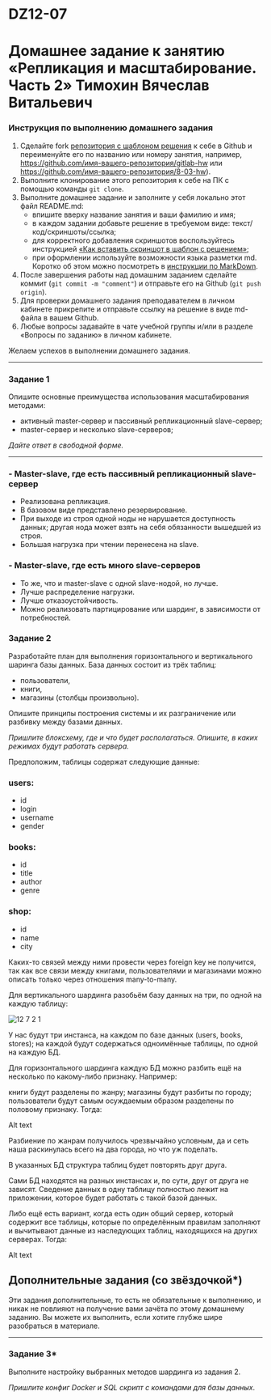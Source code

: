 # DZ12-07
# Домашнее задание к занятию «Репликация и масштабирование. Часть 2» Тимохин Вячеслав Витальевич

### Инструкция по выполнению домашнего задания

1. Сделайте fork [репозитория c шаблоном решения](https://github.com/netology-code/sys-pattern-homework) к себе в Github и переименуйте его по названию или номеру занятия, например, https://github.com/имя-вашего-репозитория/gitlab-hw или https://github.com/имя-вашего-репозитория/8-03-hw).
2. Выполните клонирование этого репозитория к себе на ПК с помощью команды `git clone`.
3. Выполните домашнее задание и заполните у себя локально этот файл README.md:
   - впишите вверху название занятия и ваши фамилию и имя;
   - в каждом задании добавьте решение в требуемом виде: текст/код/скриншоты/ссылка;
   - для корректного добавления скриншотов воспользуйтесь инструкцией [«Как вставить скриншот в шаблон с решением»](https://github.com/netology-code/sys-pattern-homework/blob/main/screen-instruction.md);
   - при оформлении используйте возможности языка разметки md. Коротко об этом можно посмотреть в [инструкции по MarkDown](https://github.com/netology-code/sys-pattern-homework/blob/main/md-instruction.md).
4. После завершения работы над домашним заданием сделайте коммит (`git commit -m "comment"`) и отправьте его на Github (`git push origin`).
5. Для проверки домашнего задания преподавателем в личном кабинете прикрепите и отправьте ссылку на решение в виде md-файла в вашем Github.
6. Любые вопросы задавайте в чате учебной группы и/или в разделе «Вопросы по заданию» в личном кабинете.

Желаем успехов в выполнении домашнего задания.

---

### Задание 1

Опишите основные преимущества использования масштабирования методами:

- активный master-сервер и пассивный репликационный slave-сервер; 
- master-сервер и несколько slave-серверов;


*Дайте ответ в свободной форме.*

---
### - Master-slave, где есть пассивный репликационный slave-сервер
  - Реализована репликация.
  - В базовом виде представлено резервирование.
  - При выходе из строя одной ноды не нарушается доступность данных; другая нода может взять на себя обязанности вышедшей из строя.
  - Большая нагрузка при чтении перенесена на slave.
### - Master-slave, где есть много slave-серверов
   - То же, что и master-slave с одной slave-нодой, но лучше.
   - Лучше распределение нагрузки.
   - Лучше отказоустойчивость.
   - Можно реализовать партицирование или шардинг, в зависимости от потребностей.


### Задание 2


Разработайте план для выполнения горизонтального и вертикального шаринга базы данных. База данных состоит из трёх таблиц: 

- пользователи, 
- книги, 
- магазины (столбцы произвольно). 

Опишите принципы построения системы и их разграничение или разбивку между базами данных.

*Пришлите блоксхему, где и что будет располагаться. Опишите, в каких режимах будут работать сервера.* 

Предположим, таблицы содержат следующие данные:

### users:

- id
- login
- username
- gender

### books:

- id
- title
- author
- genre

### shop:

- id
- name
- city

Каких-то связей между ними провести через foreign key не получится, так как все связи между книгами, пользователями и магазинами можно описать только через отношения many-to-many.

Для вертикального шардинга разобьём базу данных на три, по одной на каждую таблицу:

![12 7 2 1](https://github.com/user-attachments/assets/6bf74120-a92c-4475-a296-33639155c478)


У нас будут три инстанса, на каждом по базе данных (users, books, stores); на каждой будут содержаться одноимённые таблицы, по одной на каждую БД.

Для горизонтального шардинга каждую БД можно разбить ещё на несколько по какому-либо признаку. Например:

книги будут разделены по жанру;
магазины будут разбиты по городу;
пользователи будут самым осуждаемым образом разделены по половому признаку.
Тогда:

Alt text

Разбиение по жанрам получилось чрезвычайно условным, да и сеть наша раскинулась всего на два города, но что уж поделать.

В указанных БД структура таблиц будет повторять друг друга.

Сами БД находятся на разных инстансах и, по сути, друг от друга не зависят. Сведение данных в одну таблицу полностью лежит на приложении, которое будет работать с такой базой данных.

Либо ещё есть вариант, когда есть один общий сервер, который содержит все таблицы, которые по определённым правилам заполняют и вычитывают данные из наследующих таблиц, находящихся на других серверах. Тогда:

Alt text

## Дополнительные задания (со звёздочкой*)
Эти задания дополнительные, то есть не обязательные к выполнению, и никак не повлияют на получение вами зачёта по этому домашнему заданию. Вы можете их выполнить, если хотите глубже шире разобраться в материале.

---
### Задание 3*

Выполните настройку выбранных методов шардинга из задания 2.

*Пришлите конфиг Docker и SQL скрипт с командами для базы данных*.
